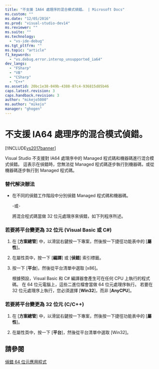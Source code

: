```yaml
---
title: "不支援 IA64 處理序的混合模式偵錯。 | Microsoft Docs"
ms.custom: ""
ms.date: "12/05/2016"
ms.prod: "visual-studio-dev14"
ms.reviewer: ""
ms.suite: ""
ms.technology: 
  - "vs-ide-debug"
ms.tgt_pltfrm: ""
ms.topic: "article"
f1_keywords: 
  - "vs.debug.error.interop_unsupported_ia64"
dev_langs: 
  - "FSharp"
  - "VB"
  - "CSharp"
  - "C++"
ms.assetid: 20bc1e38-049b-4388-87c4-936815d85b46
caps.latest.revision: 3
caps.handback.revision: 3
author: "mikejo5000"
ms.author: "mikejo"
manager: "ghogen"
---
```

# 不支援 IA64 處理序的混合模式偵錯。
[!INCLUDE[vs2017banner](../code-quality/includes/vs2017banner.md)]

Visual Studio 不支援對 IA64 處理序中的 Managed 程式碼和機器碼進行混合模式偵錯。  這表示在偵錯時，您無法從 Managed 程式碼逐步執行到機器碼，或從機器碼逐步執行到 Managed 程式碼。  
  
### 替代解決辦法  
  
-   在不同的偵錯工作階段中分別偵錯 Managed 程式碼和機器碼。  
  
     \-或\-  
  
     將混合程式碼當做 32 位元處理序來偵錯，如下列程序所述。  
  
### 若要將平台變更為 32 位元 \(Visual Basic 或 C\#\)  
  
1.  在 \[**方案總管**\] 中，以滑鼠右鍵按一下專案，然後按一下捷徑功能表中的 \[**屬性**\]。  
  
2.  在屬性頁中，按一下 \[**編譯**\] 或 \[**偵錯**\] 索引標籤。  
  
3.  按一下 \[**平台**\]，然後從平台清單中選取 \[x86\]。  
  
     根據預設，Visual Basic 和 C\# 編譯器會產生可在任何 CPU 上執行的程式碼。  在 64 位元電腦上，這些二進位檔會當做 64 位元處理序執行。  若要在 32 位元處理序上執行，您必須選擇 \[**Win32**\]，而非 \[**AnyCPU**\]。  
  
### 若要將平台變更為 32 位元 \(C\/C\+\+\)  
  
1.  在 \[**方案總管**\] 中，以滑鼠右鍵按一下專案，然後按一下捷徑功能表中的 \[**屬性**\]。  
  
2.  在屬性頁中，按一下 \[**平台**\]，然後從平台清單中選取 \[Win32\]。  
  
## 請參閱  
 [偵錯 64 位元應用程式](../debugger/debug-64-bit-applications.md)